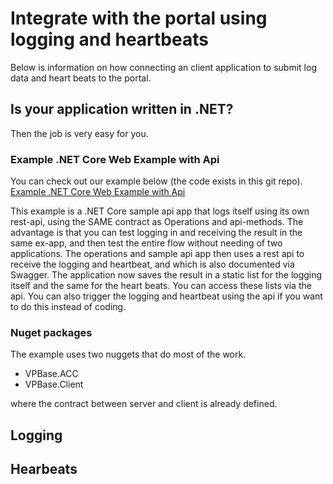 # Integrate with the portal using logging and heartbeats
Below is information on how connecting an client application to submit log data and heart beats to the portal.

## Is your application written in .NET?
Then the job is very easy for you. 

### Example .NET Core Web Example with Api
You can check out our example below (the code exists in this git repo).
[Example .NET Core Web Example with Api](https://github.com/VoidPointerAB/VPBase.OperatingPortal.Docs/tree/master/example-code/client-and-api/OperatingPortal.NetCore.WebExampleApi)

This example is a .NET Core sample api app that logs itself using its own rest-api, using the SAME contract as Operations and api-methods.
The advantage is that you can test logging in and receiving the result in the same ex-app, and then test the entire flow without needing of two applications.
The operations and sample api app then uses a rest api to receive the logging and heartbeat, and which is also documented via Swagger.
The application now saves the result in a static list for the logging itself and the same for the heart beats. You can access these lists via the api.
You can also trigger the logging and heartbeat using the api if you want to do this instead of coding.

### Nuget packages
The example uses two nuggets that do most of the work.

- VPBase.ACC
- VPBase.Client


where the contract between server and client is already defined.



## Logging

## Hearbeats
